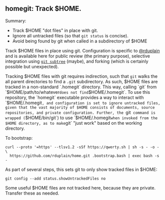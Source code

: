 homegit: Track $HOME.
---------------------

Summary:

* Track $HOME "dot files" in place with git.
* Ignore all untracked files (so that `git status` is concise).
* Avoid being found by git when called in a subdirectory of $HOME

Track $HOME files in place using git. Configuration is specific to
[@rduplain](https://github.com/rduplain) and is available here for public
review (the primary purpose), selective integration using [`git subtree`][git
subtree] (maybe), and forking (which is certainly possible but unexpected).

[git subtree]: https://git-scm.com/book/en/v1/Git-Tools-Subtree-Merging

Tracking $HOME files with git requires indirection, such that `git` walks the
all parent directories to find a `.git` subdirectory. As such, $HOME files are
tracked in a non-standard `.homegit` directory. This way, calling `git` from
`$HOME/path/to/whatever` does not find `$HOME/.homegit`. To use this
repository, the `homegit` executable provides a way to interact with
`$HOME/.homegit`, and configuration is set to ignore untracked files, given
that the vast majority of $HOME consists of documents, source repositories, and
private configuration. Further, the `git` command is wrapped (`$HOME/bin/git`)
to use `$HOME/.homegit` when invoked from the $HOME directory, as to make `git`
"just work" based on the working directory.

To bootstrap:

    curl --proto '=https' --tlsv1.2 -sSf https://qwerty.sh | sh -s - -o - \
      https://github.com/rduplain/home.git .bootstrap.bash | exec bash -s -

As part of several steps, this sets git to only show tracked files in $HOME:

    git config --add status.showUntrackedFiles no

Some useful $HOME files are not tracked here, because they are private.
Transfer these as needed.
